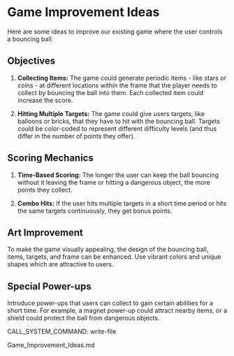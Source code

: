 # Game Improvement Ideas

Here are some ideas to improve our existing game where the user controls a bouncing ball:

## Objectives

1. **Collecting Items:** The game could generate periodic items - like stars or coins - at different locations within the frame that the player needs to collect by bouncing the ball into them. Each collected item could increase the score.

2. **Hitting Multiple Targets:** The game could give users targets, like balloons or bricks, that they have to hit with the bouncing ball. Targets could be color-coded to represent different difficulty levels (and thus differ in the number of points they offer).

## Scoring Mechanics

1. **Time-Based Scoring:** The longer the user can keep the ball bouncing without it leaving the frame or hitting a dangerous object, the more points they collect.

2. **Combo Hits:** If the user hits multiple targets in a short time period or hits the same targets continuously, they get bonus points.

## Art Improvement

To make the game visually appealing, the design of the bouncing ball, items, targets, and frame can be enhanced. Use vibrant colors and unique shapes which are attractive to users.

## Special Power-ups

Introduce power-ups that users can collect to gain certain abilities for a short time. For example, a magnet power-up could attract nearby items, or a shield could protect the ball from dangerous objects.

CALL_SYSTEM_COMMAND: write-file

Game_Improvement_Ideas.md